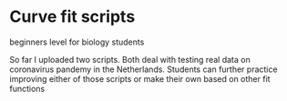 # Curve fit scripts
beginners level for biology students

So far I uploaded two scripts. Both deal with testing real data on coronavirus pandemy in the Netherlands.
Students can further practice improving either of those scripts or make their own based on other fit functions
